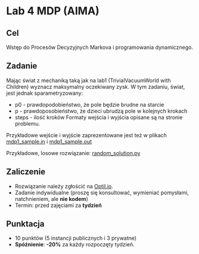 # Lab 4 MDP (AIMA)

## Cel
Wstęp do Procesów Decyzyjnych Markova i programowania dynamicznego.

## Zadanie
Mając świat z mechaniką taką jak na lab1 (TrivialVacuumWorld with Children) wyznacz maksymalny oczekiwany zysk. W tym zadaniu, świat, jest jednak sparametryzowany:
* p0 - prawdopodobieństwo, że pole będzie brudne na starcie
* p - prawdoposobieństwo, że dzieci ubrudzą pole w kolejnych krokach
* steps - ilość kroków
Formaty wejścia i wyjścia opisane są na stronie problemu.

Przykładowe wejście i wyjście zaprezentowane jest też w plikach [mdp1_sample.in](mdp1_sample.in) i [mdp1_sample.out](mdp1_sample.out)

Przykładowe, losowe rozwiązanie: [random_solution.py](random_solution.py)
## Zaliczenie
* Rozwiązanie należy zgłościć na [Optil.io](https://www.optil.io/optilion/problem/3167).
* Zadanie indywidualne (proszę się konsultować, wymieniać pomysłami, natchnieniem, ale **nie kodem**)
* Termin: przed zajęciami za **tydzień**

## Punktacja
* 10 punktów (5 instancji publicznych i 3 prywatne)
* **Spóźnienie**: **-20%** za każdy rozpoczęty tydzień.
